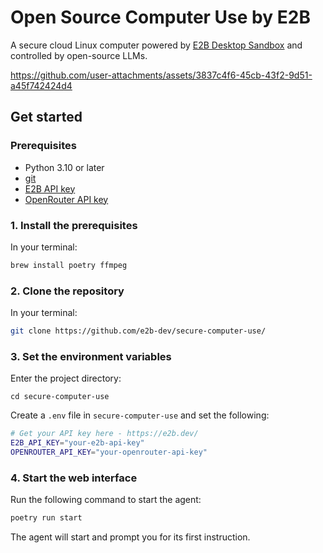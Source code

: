 # Open Source Computer Use by E2B

A secure cloud Linux computer powered by [E2B Desktop Sandbox](https://github.com/e2b-dev/desktop/) and controlled by open-source LLMs.

https://github.com/user-attachments/assets/3837c4f6-45cb-43f2-9d51-a45f742424d4

## Get started

### Prerequisites

- Python 3.10 or later
- [git](https://git-scm.com/)
- [E2B API key](https://e2b.dev/dashboard?tab=keys)
- [OpenRouter API key](https://openrouter.ai/settings/keys)

### 1. Install the prerequisites

In your terminal:

```sh
brew install poetry ffmpeg
```

### 2. Clone the repository

In your terminal:

```sh
git clone https://github.com/e2b-dev/secure-computer-use/
```

### 3. Set the environment variables

Enter the project directory:

```
cd secure-computer-use
```

Create a `.env` file in `secure-computer-use` and set the following:

```sh
# Get your API key here - https://e2b.dev/
E2B_API_KEY="your-e2b-api-key"
OPENROUTER_API_KEY="your-openrouter-api-key"
```

### 4. Start the web interface

Run the following command to start the agent:

```sh
poetry run start
```

The agent will start and prompt you for its first instruction.
